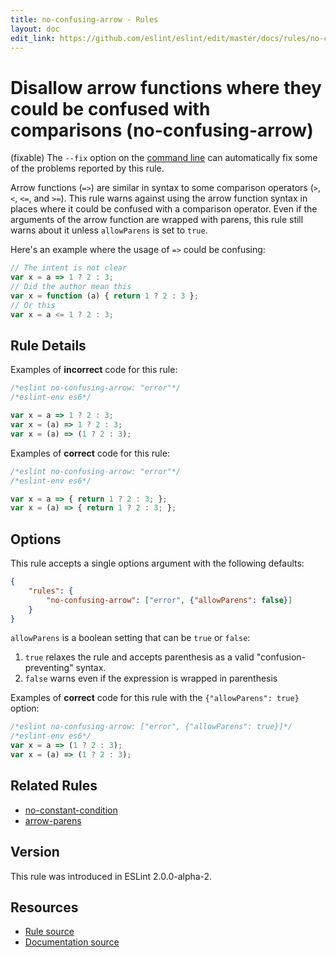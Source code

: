 ```yaml
---
title: no-confusing-arrow - Rules
layout: doc
edit_link: https://github.com/eslint/eslint/edit/master/docs/rules/no-confusing-arrow.md
---
```

<!-- Note: No pull requests accepted for this file. See README.md in the root directory for details. -->

# Disallow arrow functions where they could be confused with comparisons (no-confusing-arrow)

(fixable) The `--fix` option on the [command line](../user-guide/command-line-interface#fixing-problems) can automatically fix some of the problems reported by this rule.

Arrow functions (`=>`) are similar in syntax to some comparison operators (`>`, `<`, `<=`, and `>=`). This rule warns against using the arrow function syntax in places where it could be confused with a comparison operator. Even if the arguments of the arrow function are wrapped with parens, this rule still warns about it unless `allowParens` is set to `true`.

Here's an example where the usage of `=>` could be confusing:

```js
// The intent is not clear
var x = a => 1 ? 2 : 3;
// Did the author mean this
var x = function (a) { return 1 ? 2 : 3 };
// Or this
var x = a <= 1 ? 2 : 3;
```

## Rule Details

Examples of **incorrect** code for this rule:

```js
/*eslint no-confusing-arrow: "error"*/
/*eslint-env es6*/

var x = a => 1 ? 2 : 3;
var x = (a) => 1 ? 2 : 3;
var x = (a) => (1 ? 2 : 3);
```

Examples of **correct** code for this rule:

```js
/*eslint no-confusing-arrow: "error"*/
/*eslint-env es6*/

var x = a => { return 1 ? 2 : 3; };
var x = (a) => { return 1 ? 2 : 3; };
```

## Options

This rule accepts a single options argument with the following defaults:

```json
{
    "rules": {
        "no-confusing-arrow": ["error", {"allowParens": false}]
    }
}
```

`allowParens` is a boolean setting that can be `true` or `false`:

1. `true` relaxes the rule and accepts parenthesis as a valid "confusion-preventing" syntax.
2. `false` warns even if the expression is wrapped in parenthesis

Examples of **correct** code for this rule with the `{"allowParens": true}` option:

```js
/*eslint no-confusing-arrow: ["error", {"allowParens": true}]*/
/*eslint-env es6*/
var x = a => (1 ? 2 : 3);
var x = (a) => (1 ? 2 : 3);
```

## Related Rules

* [no-constant-condition](no-constant-condition)
* [arrow-parens](arrow-parens)

## Version

This rule was introduced in ESLint 2.0.0-alpha-2.

## Resources

* [Rule source](https://github.com/eslint/eslint/tree/master/lib/rules/no-confusing-arrow.js)
* [Documentation source](https://github.com/eslint/eslint/tree/master/docs/rules/no-confusing-arrow.md)
